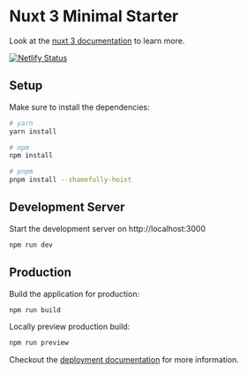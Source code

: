 # Nuxt 3 Minimal Starter

Look at the [nuxt 3 documentation](https://v3.nuxtjs.org) to learn more.

[![Netlify Status](https://api.netlify.com/api/v1/badges/f14ce7f4-60ae-427f-9aba-d2fd9fa0a3c2/deploy-status)](https://app.netlify.com/sites/zesty-taffy-08d647/deploys)

## Setup

Make sure to install the dependencies:

```bash
# yarn
yarn install

# npm
npm install

# pnpm
pnpm install --shamefully-hoist
```

## Development Server

Start the development server on http://localhost:3000

```bash
npm run dev
```

## Production

Build the application for production:

```bash
npm run build
```

Locally preview production build:

```bash
npm run preview
```

Checkout the [deployment documentation](https://v3.nuxtjs.org/guide/deploy/presets) for more information.
